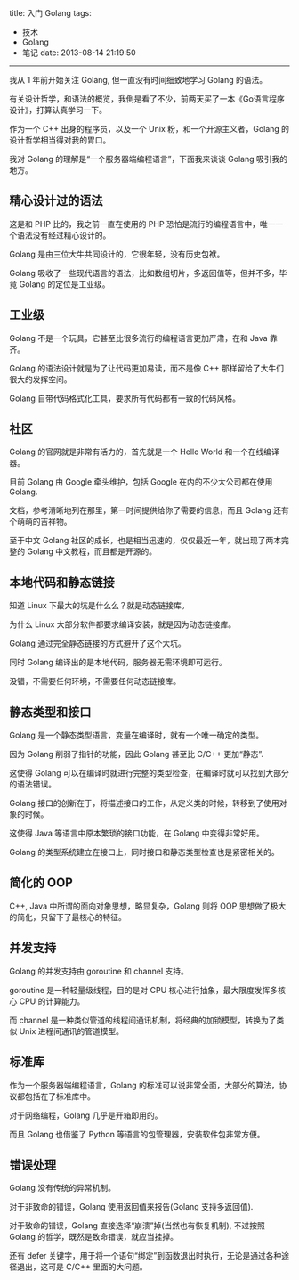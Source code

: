title: 入门 Golang
tags:
  - 技术
  - Golang
  - 笔记
date: 2013-08-14 21:19:50
---

我从 1 年前开始关注 Golang, 但一直没有时间细致地学习 Golang 的语法。

有关设计哲学，和语法的概览，我倒是看了不少，前两天买了一本《Go语言程序设计》，打算认真学习一下。

作为一个 C++ 出身的程序员，以及一个 Unix 粉，和一个开源主义者，Golang 的设计哲学相当得对我的胃口。

我对 Golang 的理解是“一个服务器端编程语言”，下面我来谈谈 Golang 吸引我的地方。

## 精心设计过的语法

这是和 PHP 比的，我之前一直在使用的 PHP 恐怕是流行的编程语言中，唯一一个语法没有经过精心设计的。

Golang 是由三位大牛共同设计的，它很年轻，没有历史包袱。

Golang 吸收了一些现代语言的语法，比如数组切片，多返回值等，但并不多，毕竟 Golang 的定位是工业级。

## 工业级

Golang 不是一个玩具，它甚至比很多流行的编程语言更加严肃，在和 Java 靠齐。

Golang 的语法设计就是为了让代码更加易读，而不是像 C++ 那样留给了大牛们很大的发挥空间。

Golang 自带代码格式化工具，要求所有代码都有一致的代码风格。

## 社区

Golang 的官网就是非常有活力的，首先就是一个 Hello World 和一个在线编译器。

目前 Golang 由 Google 牵头维护，包括 Google 在内的不少大公司都在使用 Golang.

文档，参考清晰地列在那里，第一时间提供给你了需要的信息，而且 Golang 还有个萌萌的吉祥物。

至于中文 Golang 社区的成长，也是相当迅速的，仅仅最近一年，就出现了两本完整的 Golang 中文教程，而且都是开源的。

## 本地代码和静态链接

知道 Linux 下最大的坑是什么么？就是动态链接库。

为什么 Linux 大部分软件都要求编译安装，就是因为动态链接库。

Golang 通过完全静态链接的方式避开了这个大坑。

同时 Golang 编译出的是本地代码，服务器无需环境即可运行。

没错，不需要任何环境，不需要任何动态链接库。

## 静态类型和接口

Golang 是一个静态类型语言，变量在编译时，就有一个唯一确定的类型。

因为 Golang 削弱了指针的功能，因此 Golang 甚至比 C/C++ 更加“静态”.

这使得 Golang 可以在编译时就进行完整的类型检查，在编译时就可以找到大部分的语法错误。

Golang 接口的创新在于，将描述接口的工作，从定义类的时候，转移到了使用对象的时候。

这使得 Java 等语言中原本繁琐的接口功能，在 Golang 中变得非常好用。

Golang 的类型系统建立在接口上，同时接口和静态类型检查也是紧密相关的。

## 简化的 OOP

C++, Java 中所谓的面向对象思想，略显复杂，Golang 则将 OOP 思想做了极大的简化，只留下了最核心的特征。

## 并发支持

Golang 的并发支持由 goroutine 和 channel 支持。

goroutine 是一种轻量级线程，目的是对 CPU 核心进行抽象，最大限度发挥多核心 CPU 的计算能力。

而 channel 是一种类似管道的线程间通讯机制，将经典的加锁模型，转换为了类似 Unix 进程间通讯的管道模型。

## 标准库

作为一个服务器端编程语言，Golang 的标准可以说非常全面，大部分的算法，协议都包括在了标准库中。

对于网络编程，Golang 几乎是开箱即用的。

而且 Golang 也借鉴了 Python 等语言的包管理器，安装软件包非常方便。

## 错误处理

Golang 没有传统的异常机制。

对于非致命的错误，Golang 使用返回值来报告(Golang 支持多返回值).

对于致命的错误，Golang 直接选择“崩溃”掉(当然也有恢复机制), 不过按照 Golang 的哲学，既然是致命错误，就应当挂掉。

还有 defer 关键字，用于将一个语句“绑定”到函数退出时执行，无论是通过各种途径退出，这可是 C/C++ 里面的大问题。